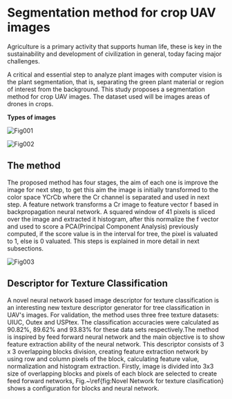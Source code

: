 <h1>Segmentation method for crop UAV images</h1>

Agriculture is a primary activity that supports human life, these is key in the sustainability and development of civilization in general, today facing major challenges. 

A critical and essential step to analyze plant images with computer vision is the plant segmentation, that is, separating the green plant material or region of interest from the background. 
This study proposes a segmentation method for crop UAV images. The dataset used will be images areas of drones in crops.

<b>Types of images</b>

![Fig001](https://user-images.githubusercontent.com/29265084/58557295-6bacc980-81f4-11e9-814c-0b1d5049fa7c.png)

![Fig002](https://user-images.githubusercontent.com/29265084/58557354-9434c380-81f4-11e9-99d4-0b90c4b9795f.png)

<h2>The method</h2>

The proposed method has four stages, the aim of each one is improve the image for next step, to get this aim the image is initially transformed to the color space YCrCb where the Cr channel is separated and used in next step. A feature network transforms a Cr image to  feature vector f based in backpropagation neural network. A squared window of 41 pixels is sliced over the image and extracted it histogram, after this normalize the f vector and used to score a PCA(Principal Component Analysis) previously computed, if the score value is in the interval for tree, the pixel is valuated to 1, else is 0 valuated. This steps is explained in more detail in next subsections.  


![Fig003](https://user-images.githubusercontent.com/29265084/59731927-8932e900-921e-11e9-8d79-85368d44d210.png)

<h2>Descriptor for Texture Classification</h2>

A novel neural network based image descriptor for texture classification is an interesting new texture descriptor generator for tree classification in UAV's images. For validation, the method uses three free texture datasets: UIUC, Outex and USPtex. The classification accuracies were calculated as 90.82%, 89.62% and 93.83% for these data sets respectively.The method is inspired by feed forward neural network and the main objective is to show feature extraction ability of the neural network. This descriptor consists of 3 x 3 overlapping blocks division, creating feature extraction network by using row and column pixels of the block, calculating feature value, normalization and histogram extraction. Firstly, image is divided into 3x3 size of overlapping blocks and pixels of each block are selected to create feed forward networks, Fig.~\ref{fig:Novel Network for texture clasification} shows a configuration for blocks and neural network.
